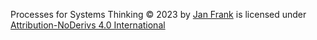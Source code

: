 Processes for Systems Thinking © 2023 by [Jan Frank](https://www.linkedin.com/in/janfrank/) is licensed under [Attribution-NoDerivs 4.0 International](https://creativecommons.org/licenses/by-nd/4.0/)